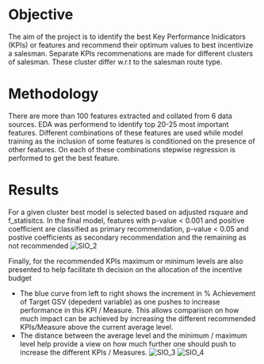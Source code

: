 # Objective
The aim of the project is to identify the best Key Performance Inidicators (KPIs) or features and recommend their optimum values to best incentivize a salesman. Separate KPIs recommenations are made for different clusters of salesman. These cluster differ w.r.t to the salesman route type.

# Methodology
There are more than 100 features extracted and collated from 6 data sources. EDA was performend to identify top 20-25 most important features. Different combinations of these features are used while model training as the inclusion of some features is conditioned on the presence of other features. On each of these combinations stepwise regression is performed to get the best feature.

# Results
For a given cluster best model is selected based on adjusted rsquare and f_statisitcs. In the final model, features with p-value < 0.001 and positive coefficient are classified as primary recommendation, p-value < 0.05 and postive coefficients as secondary recommendation and the remaining as not recommended
![SIO_2](https://user-images.githubusercontent.com/24865203/189040519-7755072b-1cb8-40f9-b52d-abae45e552fc.PNG)

Finally, for the recommended KPIs maximum or minimum levels are also presented to help facilitate th decision on the allocation of the incentive budget
* The blue curve from left to right shows the increment in % Achievement of Target GSV (depedent variable) as one pushes to increase performance in this KPI / Measure. This allows comparison on how much impact can be achieved by increasing the different recommended KPIs/Measure above the current average level.
* The distance between the average level and the minimum / maximum level help provide a view on how much further one should push to increase the different KPIs / Measures.
![SIO_3](https://user-images.githubusercontent.com/24865203/189041254-72eb46ea-9947-48d1-bafe-49bc35e48056.PNG)
![SIO_4](https://user-images.githubusercontent.com/24865203/189041332-aee43715-fe28-4e04-9676-e7efab6fd0ec.PNG)


